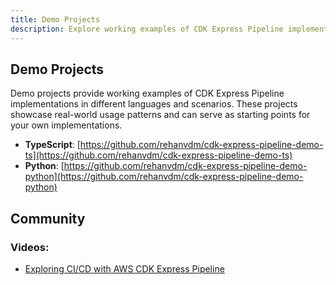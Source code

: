 ```yaml
---
title: Demo Projects
description: Explore working examples of CDK Express Pipeline implementations
---
```


## Demo Projects

Demo projects provide working examples of CDK Express Pipeline implementations in different languages and scenarios. 
These projects showcase real-world usage patterns and can serve as starting points for your own implementations.

- **TypeScript**: [https://github.com/rehanvdm/cdk-express-pipeline-demo-ts](https://github.com/rehanvdm/cdk-express-pipeline-demo-ts)
- **Python**: [https://github.com/rehanvdm/cdk-express-pipeline-demo-python](https://github.com/rehanvdm/cdk-express-pipeline-demo-python)


## Community 

### Videos:
- [Exploring CI/CD with AWS CDK Express Pipeline](https://www.youtube.com/watch?v=pma4zP7mhMU)